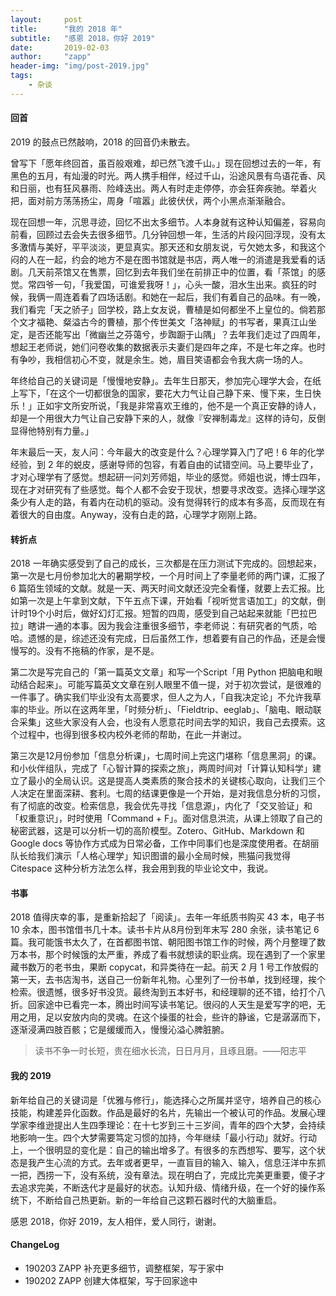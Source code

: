 ```yaml
---
layout:     post
title:      "我的 2018 年"
subtitle:   "感恩 2018，你好 2019"
date:       2019-02-03
author:     "zapp"
header-img: "img/post-2019.jpg"
tags:
    - 杂谈
---
```

 
 
#### 回首

2019 的鼓点已然敲响，2018 的回音仍未散去。

曾写下「愿年终回首，虽百般艰难，却已然飞渡千山。」现在回想过去的一年，有黑色的五月，有灿漫的时光。两人携手相伴，经过千山，沿途风景有鸟语花香、风和日丽，也有狂风暴雨、险峰迭出。两人有时走走停停，亦会狂奔疾驰。举着火把，面对前方荡荡扬尘，周身「喧嚣」此彼伏伏，两个小黑点渐渐融合。

现在回想一年，沉思寻迹，回忆不出太多细节。人本身就有这种认知偏差，容易向前看，回顾过去会失去很多细节。几分钟回想一年，生活的片段闪回浮现，没有太多激情与美好，平平淡淡，更显真实。那天还和女朋友说，亏欠她太多，和我这个闷的人在一起，约会的地方不是在图书馆就是书店，两人唯一的消遣是我爱看的话剧。几天前茶馆又在售票，回忆到去年我们坐在前排正中的位置，看「茶馆」的感觉。常四爷一句，「我爱国，可谁爱我呀！」，心头一酸，泪水生出来。疯狂的时候，我俩一周连着看了四场话剧。和她在一起后，我们有着自己的品味。有一晚，我们看完「天之骄子」回学校，路上女友说，曹植是如何都坐不上皇位的。倘若那个文才福艳、粲溢古今的曹植，那个传世美文「洛神赋」的书写者，果真江山坐定，是否还能写出「微幽兰之芬蔼兮，步踟蹰于山隅」？去年我们走过了四周年，想起王老师说，她们问卷收集的数据表示夫妻们是四年之痒，不是七年之痒。也时有争吵，我相信初心不变，就是余生。她，眉目笑语都会令我大病一场的人。

年终给自己的关键词是「慢慢地安静」。去年生日那天，参加完心理学大会，在纸上写下，「在这个一切都很急的国家，要花大力气让自己静下来、慢下来，生日快乐！」正如宇文所安所说，「我是非常喜欢王维的，他不是一个真正安静的诗人，却是一个用很大力气让自己安静下来的人，就像『安禅制毒龙』这样的诗句，反倒显得他特别有力量。」

年末最后一天，友人问：今年最大的改变是什么？心理学算入门了吧！6 年的化学经验，到 2 年的蜕皮，感谢导师的包容，有着自由的试错空间。马上要毕业了，才对心理学有了感觉。想起研一问刘芳师姐，毕业的感觉。师姐也说，博士四年，现在才对研究有了些感觉。每个人都不会安于现状，想要寻求改变。选择心理学这条少有人走的路，有着内在动机的驱动。没有觉得转行的成本有多高，反而现在有着很大的自由度。Anyway，没有白走的路，心理学才刚刚上路。

#### 转折点

2018 一年确实感受到了自己的成长，三次都是在压力测试下完成的。回想起来，第一次是七月份参加北大的暑期学校，一个月时间上了李量老师的两门课，汇报了 6 篇陌生领域的文献。就是一天、两天时间文献还没完全看懂，就要上去汇报。比如第一次是上午拿到文献，下午五点下课，开始看「视听觉言语加工」的文献，倒计时19个小时后，做好幻灯汇报。短暂的四周，感受到自己站起来就能「巴拉巴拉」瞎讲一通的本事。因为我会注重很多细节，李老师说：有研究者的气质，哈哈。遗憾的是，综述还没有完成，日后虽然工作，想着要有自己的作品，还是会慢慢写的。没有不拖稿的作家，是不是。

第二次是写完自己的「第一篇英文文章」和写一个Script「用 Python 把脑电和眼动结合起来」。可能写篇英文文章在别人眼里不值一提，对于初次尝试，是很难的一件事了。确实我们毕业没有太高要求，但人之为人，「自我决定论」不允许我草率的毕业。所以在这两年里，「时频分析」、「Fieldtrip、eeglab」、「脑电、眼动联合采集」这些大家没有人会，也没有人愿意花时间去学的知识，我自己去摸索。这个过程中，也得到很多校内校外老师的帮助，在此一并谢过。

第三次是12月份参加「信息分析课」，七周时间上完这门堪称「信息黑洞」的课。和小伙伴组队，完成了「心智计算的探索之旅」，两周时间对「计算认知科学」建立了最小的全局认识。这是提高人类素质的聚合技术的关键核心取向，让我们三个人决定在里面深耕、套利。七周的结课更像是一个开始，是对我信息分析的习惯，有了彻底的改变。检索信息，我会优先寻找「信息源」，内化了「交叉验证」和「权重意识」，时时使用「Command + F」。面对信息洪流，从课上领取了自己的秘密武器，这是可以分析一切的高阶模型。Zotero、GitHub、Markdown 和 Google docs 等协作方式成为日常必备，工作中同事们也是深度使用者。在胡丽队长给我们演示「人格心理学」知识图谱的最小全局时候，熊猫问我觉得 Citespace 这种分析方法怎么样，我会用到我的毕业论文中，我说。

#### 书事

2018 值得庆幸的事，是重新拾起了「阅读」。去年一年纸质书购买 43 本，电子书 10 余本，图书馆借书几十本。读书卡片从8月份到年末写 280 余张，读书笔记 6 篇。我可能饿书太久了，在首都图书馆、朝阳图书馆工作的时候，两个月整理了数万本书，那个时候饿的太严重，养成了看书就想读的职业病。现在遇到了一个家里藏书数万的老书虫，果断 copycat，和异类待在一起。前天 2 月 1 号工作放假的第一天，去书店淘书，送自己一份新年礼物。心里列了一份书单，找到经理，挨个检索。很遗憾，很多好书没货。最终淘到五本好书，和经理聊的还不错，给打个八折。回家途中已看完一本，腾出时间写读书笔记。很闷的人天生是爱写字的吧，无用之用，足以安放内向的灵魂。在这个操蛋的社会，些许的静谧，它是潺潺而下，逐渐浸满四肢百骸；它是缓缓而入，慢慢沁溢心脾脏腑。

>  读书不争一时长短，贵在细水长流，日日月月，且琢且磨。——阳志平

#### 我的 2019
新年给自己的关键词是「优雅与修行」，能选择心之所属并坚守，培养自己的核心技能，构建差异化函数。作品是最好的名片，先输出一个被认可的作品。发展心理学家李维逊提出人生四季理论：在十七岁到三十三岁间，青年的四个大梦，会持续地影响一生。四个大梦需要笃定习惯的加持，今年继续「最小行动」就好。行动上，一个很明显的变化是：自己的输出增多了。有很多的东西想写、要写，这个状态是我产生心流的方式。去年或者更早，一直盲目的输入、输入，信息汪洋中东抓一把，西捞一下，没有系统，没有章法。现在明白了，完成比完美更重要，傻子才去追求完美，不断迭代才是最好的状态。认知升级、情绪升级，在一个好的操作系统下，不断给自己热更新。新的一年给自己这颗石器时代的大脑重启。

感恩 2018，你好 2019，友人相伴，爱人同行，谢谢。

#### ChangeLog
* 190203 ZAPP 补充更多细节，调整框架，写于家中
* 190202 ZAPP 创建大体框架，写于回家途中



